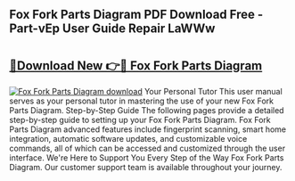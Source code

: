 ## Fox Fork Parts Diagram PDF Download Free - Part-vEp User Guide Repair LaWWw

# <h2><a href="http://dfhst4n.blite.top/?on=Fox+Fork+Parts+Diagram">🔗Download New 👉🔴 Fox Fork Parts Diagram</a></h2>

[![Fox Fork Parts Diagram download](https://i.imgur.com/lujVjoI.png)](http://dfhst4n.blite.top/?on=Fox+Fork+Parts+Diagram)
Your Personal Tutor This user manual serves as your personal tutor in mastering the use of your new Fox Fork Parts Diagram. Step-by-Step Guide The following pages provide a detailed step-by-step guide to setting up your Fox Fork Parts Diagram. Fox Fork Parts Diagram advanced features include fingerprint scanning, smart home integration, automatic software updates, and customizable voice commands, all of which can be accessed and customized through the user interface. We're Here to Support You Every Step of the Way Fox Fork Parts Diagram. Our customer support team is available throughout your journey.
